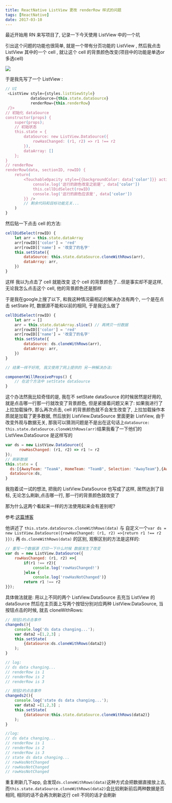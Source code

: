 ```yaml
---
title: ReactNative ListView 更改 renderRow 样式的问题
tags: [ReactNative]
date: 2017-03-10
---
```


最近开始用 RN 来写项目了, 记录一下今天使用 ListView 中的一个坑

引出这个问题的功能也很简单, 就是一个带有分页功能的 ListView , 然后我点击 ListView 其中的一个 cell , 就让这个 cell 的背景颜色改变(项目中的功能是单选or多选cell)

<!--more-->

![](/img/ReactNative-ListView-Keng/demo.png)

于是我先写了一个 ListView :
```js
// UI
 <ListView style={styles.listViewStyle}
           dataSource={this.state.dataSource}
           renderRow={this.renderRow}
 /}>
// 初始化 dataSource
constructor(props) {
    super(props);
    // 初始状态
    this.state = {
        dataSource: new ListView.DataSource({
            rowHasChanged: (r1, r2) => r1 !== r2
        }),
        dataArray: []
    };
}
// renderRow
renderRow(data, sectionID, rowID) {
    return(
        <TouchableOpacity style={{backgroundColor: data['color']}} activeOpacity={1} onPress={() => {
            console.log('这行的颜色改变之前是', data['color'])
            this.cellDidSelect(rowID)
            console.log('这行的颜色应该是', data['color'])
        }} />
        // 剩余代码和目标功能无关...
    )
}
```
然后贴一下点击 cell 的方法:
```js
cellDidSelect(rowID) {
    let arr = this.state.dataArray
    arr[rowID]['color'] = 'red'
    arr[rowID]['name'] = '改变了的名字'
    this.setState({
        dataSource: this.state.dataSource.cloneWithRows(arr),
        dataArray: arr,
    })
}
```

这样 我以为点击了 cell 就能改变 这个 cell 的背景颜色了...但是事实却不是这样, 无论我怎么点击这个 cell, 他的背景颜色还是那样

于是我在google上搜了以下, 和我这种情况最相近的解决办法有两个, 一个是在点击 setState 时, 数据源不能和以前的相同, 于是我这么做了
```js
cellDidSelect(rowID) {
    let arr = []
    arr = this.state.dataArray.slice() // 再拷贝一份数据
    arr[rowID]['color'] = 'red'
    arr[rowID]['name'] = '改变了的名字'
    this.setState({
        dataSource: ds.cloneWithRows(arr),
        dataArray: arr,
    })
}

// 结果一样不好用, 我又使用了网上提供的 另一种解决办法:

componentWillReceiveProps() {
    // 在这个方法中 setState dataSource
}
```

这个办法然我比较奇怪的是, 我在不 setState dataSource 的时候居然是好用的, 就是点击哪一行那一行就改变了背景颜色, 但是紧接着问题又来了: 如果我进行了上拉加载操作, 那么再次点击, cell 的背景颜色就不会发生改变了, 上拉加载操作本质就是加载了更多数据, 然后放到 ListView.DataSource 里面更新 ListView, 由于改变外观与数据无关, 那我可以猜测问题是不是出在这句话上`dataSource: this.state.dataSource.cloneWithRows(arr)`结果我看了一下他们的 ListView.DataSource 是这样写的
```js
var ds = new ListView.DataSource({
      rowHasChanged: (r1, r2) => r1 != r2
});
// 刷新数据
this.state = {
  ds:[{AwayTeam: "TeamA", HomeTeam: "TeamB", Selection: "AwayTeam"},{AwayTeam: "TeamC", HomeTeam: "TeamD", Selection: "HomeTeam"}],
  dataSource:ds,
}
```
我抱着试一试的想法, 把我的 ListView.DataSource 也写成了这样, 居然达到了目标, 无论怎么刷新,点击哪一行, 那一行的背景颜色就改变了

那为什么这两个看起来一样的方法使用起来会有差别呢? 

参考:[这篇博客](http://www.lynull.com/2016/04/03/%E6%B5%85%E6%9E%90listview%E7%BB%84%E4%BB%B602%E4%B9%8B%E5%88%B7%E6%96%B0%E6%95%B0%E6%8D%AE/)

他讲述了 `this.state.dataSource.cloneWithRows(data)` 与 自定义一个`var ds = new ListView.DataSource({rowHasChanged: (r1, r2) =>{return r1 !== r2 }});` 再 `ds.cloneWithRows(data)` 的区别, 观察区别的方法是这样的:
```js
// 重写一个数据源 打印一下什么时候 数据发生了改变
var ds = new ListView.DataSource({
    rowHasChanged: (r1, r2) =>{
        if(r1 !== r2){
            console.log('rowHasChanged!')
        }else {
            console.log('rowHasNotChanged')}
        return r1 !== r2
}});
```
具体做法就是: 用以上不同的两个 ListView.DataSource 去充当 ListView 的 dataSource 然后在主页面上写两个按钮分别对应两种 ListView.DataSource, 当按钮点击的时候, 就去 cloneWithRows:
```js
// 按钮1的点击事件
changeds(){
    console.log('ds data changing...');
    var data2 =[1,2,3] ;
    this.setState(
        {dataSource:ds.cloneWithRows(data2)}
    );
}

// log: 
// ds data changing...
// renderRow is 1
// renderRow is 2
// renderRow is 3

// 按钮2的点击事件
changeds2(){
    console.log('state ds data changing...');
    var data2 =[1,2,3] ;
    this.setState(
        {dataSource:this.state.dataSource.cloneWithRows(data2)}
    );
}

//log:
// ds data changing...
// renderRow is 1
// renderRow is 2
// renderRow is 3
// state ds data changing...
// rowHasNotChanged
// rowHasNotChanged
// rowHasNotChanged
```
重复刷新几下app, 会发现`ds.cloneWithRows(data)`这种方式会把数据直接放上去, 而`this.state.dataSource.cloneWithRows(data2)`会比较刷新前后两种数据是否相同, 相同的话不会再次刷新这行 cell 不同的话才会刷新

















